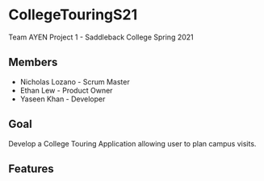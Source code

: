 # CollegeTouringS21
Team AYEN Project 1 - Saddleback College Spring 2021

## Members
* Nicholas Lozano - Scrum Master
* Ethan Lew - Product Owner
* Yaseen Khan - Developer

## Goal
Develop a College Touring Application allowing user to plan campus visits.

## Features

